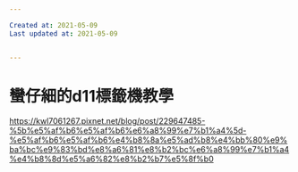 ```yaml
---

Created at: 2021-05-09
Last updated at: 2021-05-09


---
```


# 蠻仔細的d11標籤機教學


https://kwl7061267.pixnet.net/blog/post/229647485-%5b%e5%af%b6%e5%af%b6%e6%a8%99%e7%b1%a4%5d-%e5%af%b6%e5%af%b6%e4%b8%8a%e5%ad%b8%e4%bb%80%e9%ba%bc%e9%83%bd%e8%a6%81%e8%b2%bc%e6%a8%99%e7%b1%a4%e4%b8%8d%e5%a6%82%e8%b2%b7%e5%8f%b0

